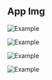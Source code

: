 ## App Img

![Example](https://i.imgur.com/hX0Gw3Z.png)

![Example](https://i.imgur.com/gR8lU1w.png)

![Example](https://i.imgur.com/v3YrD8h.png)

![Example](https://i.imgur.com/rFH0vXQ.png)